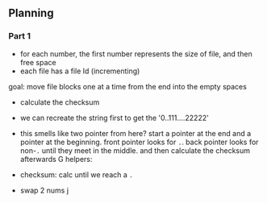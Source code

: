 ## Planning

### Part 1
- for each number, the first number represents the size of file, and then free space
- each file has a file Id (incrementing)

goal: move file blocks one at a time from the end into the empty spaces 
- calculate the checksum 

- we can recreate the string first to get the '0..111....22222'
- this smells like two pointer from here? start a pointer at the end and a pointer at the beginning. front pointer looks for `.`. back pointer looks for non-`.` until they meet in the middle. and then calculate the checksum afterwards
G
helpers: 
- checksum: calc until we reach a `.` 
- swap 2 nums j